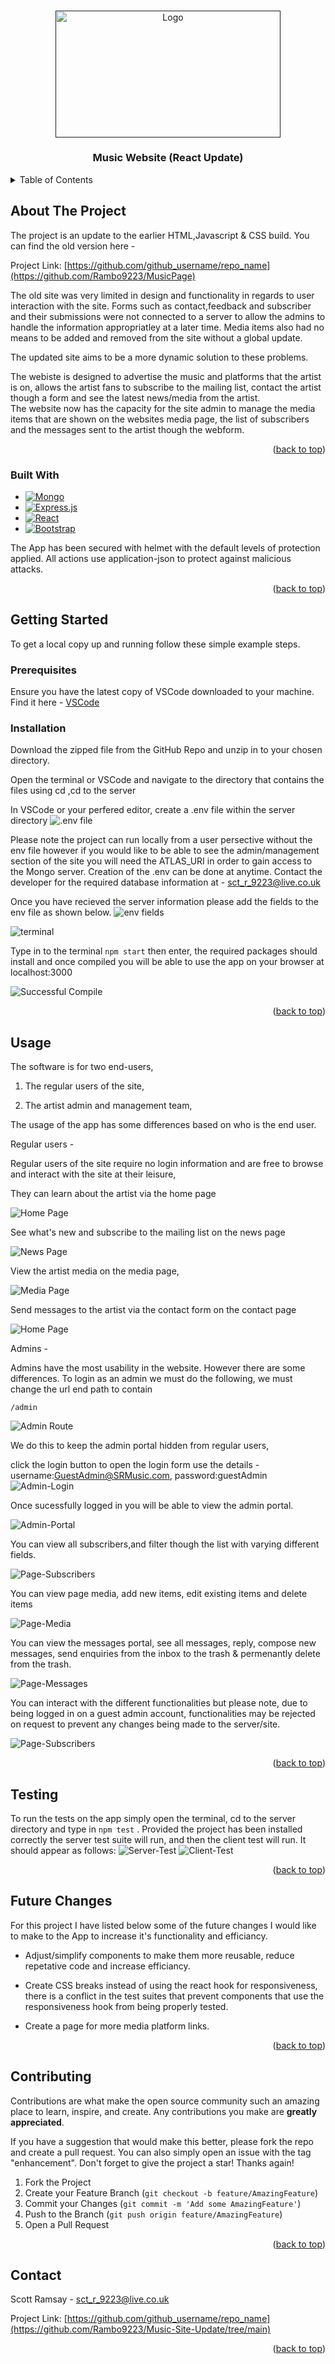 <!-- Improved compatibility of back to top link: See: https://github.com/othneildrew/Best-README-Template/pull/73 -->
<a name="readme-top"></a>

<!-- PROJECT SHIELDS -->

<!-- PROJECT LOGO -->
<br />
<div align="center">
  <a href="">
    <img src="/client/images/home.png" alt="Logo" width="360" height="202.5">
  </a>

<h3 align="center">Music Website (React Update)</h3>

</div>


<!-- TABLE OF CONTENTS -->
<details>
  <summary>Table of Contents</summary>
  <ol>
    <li>
      <a href="#about-the-project">About The Project</a>
      <ul>
        <li><a href="#built-with">Built With</a></li>
      </ul>
    </li>
    <li>
      <a href="#getting-started">Getting Started</a>
      <ul>
        <li><a href="#prerequisites">Prerequisites</a></li>
        <li><a href="#installation">Installation</a></li>
      </ul>
    </li>
    <li><a href="#usage">Usage</a></li>
    <li><a href="#testing">Testing</a></li>
    <li><a href="#future-changes">Future Changes</a></li>
    <li><a href="#contributing">Contributing</a></li>
    <li><a href="#contact">Contact</a></li>
  </ol>
</details>



<!-- ABOUT THE PROJECT -->
## About The Project

The project is an update to the earlier HTML,Javascript & CSS build.
You can find the old version here - 

Project Link: [https://github.com/github_username/repo_name](https://github.com/Rambo9223/MusicPage)

The old site was very limited in design and functionality in regards to user interaction with the site. Forms such as contact,feedback and subscriber and their submissions were not connected to a server to allow the admins to handle the information appropriatley at a later time. Media items also had no means to be added and removed from the site without a global update.

The updated site aims to be a more dynamic solution to these problems. 

The webiste is designed to advertise the music and platforms that the artist is on, allows the artist fans to subscribe to the mailing list, contact the artist though a form and see the latest news/media from the artist.  
The website now has the capacity for the site admin to manage the media items that are shown on the websites media page, the list of subscribers and the messages sent to the artist though the webform.



<p align="right">(<a href="#readme-top">back to top</a>)</p>



### Built With

* [![Mongo][Mongo.com]][Mongo-url]
* [![Express.js][Express.js.com]][Express.js-url]
* [![React][React.js]][React-url]
* [![Bootstrap][Bootstrap.com]][Bootstrap-url]

The App has been secured with helmet with the default levels of protection applied.
All actions use application-json to protect against malicious attacks.


<p align="right">(<a href="#readme-top">back to top</a>)</p>



<!-- GETTING STARTED -->
## Getting Started

To get a local copy up and running follow these simple example steps.


### Prerequisites

Ensure you have the latest copy of VSCode downloaded to your machine. 
Find it here - <a href="https://code.visualstudio.com/">VSCode</a>

### Installation

Download the zipped file from the GitHub Repo and unzip in to your chosen directory.

Open the terminal or VSCode and navigate to the directory that contains the files using cd
,cd to the server

In VSCode or your perfered editor, create a .env file within the server directory
![.env file](/client/images/create-env.png)

Please note the project can run locally from a user persective without the env file however if you would 
like to be able to see the admin/management section of the site you will need the ATLAS_URI 
in order to gain access to the Mongo server. Creation of the .env can be done at anytime.
Contact the developer for the required database information at - sct_r_9223@live.co.uk

Once you have recieved the server information please add the fields to the env file as shown below.
![env fields](/client/images/env-fields.png)



![terminal](/client/images/project-install.png)

  Type in to the terminal
    ```
    npm start
    ```
then enter, the required packages should install and once compiled you will be able to use the app on your browser at localhost:3000

![Successful Compile](/client/images/compile-sucess.png)

<p align="right">(<a href="#readme-top">back to top</a>)</p>

<!-- USAGE EXAMPLES -->
## Usage

The software is for two end-users,  

1. The regular users of the site, 

2. The artist admin and management team,  


The usage of the app has some differences based on who is the end user. 

Regular users - 

Regular users of the site require no login information and are free to browse and interact with the 
site at their leisure, 

They can learn about the artist via the home page

![Home Page](/client/images/home.png)

See what's new and subscribe to the mailing list on the news page

![News Page](/client/images/news.png)

View the artist media on the media page,

![Media Page](/client/images/media.png)

Send messages to the artist via the contact form on the contact page

![Home Page](/client/images/contact.png)

Admins - 

Admins have the most usability in the website. However there are some differences. 
To login as an admin we must do the following, we must change the url end path to contain

  ```
  /admin
  ```

![Admin Route](/client/images/admin.png)

We do this to keep the admin portal hidden from regular users, 

click the login button to open the login form
use the details - username:GuestAdmin@SRMusic.com, password:guestAdmin
![Admin-Login](/client/images/admin-login.png)

Once sucessfully logged in you will be able to view the admin portal. 

![Admin-Portal](/client/images/admin-home.png)

You can view all subscribers,and filter though the list with varying different fields.

![Page-Subscribers](/client/images/admin-subscribers.png)

You can view page media, add new items, edit existing items and delete items

![Page-Media](/client/images/admin-media.png)

You can view the messages portal, see all messages, reply, compose new messages, send enquiries from 
the inbox to the trash & permenantly delete from the trash. 

![Page-Messages](/client/images/admin-messages.png)

You can interact with the different functionalities but please note, due to being logged
in on a guest admin account, functionalities may be rejected on request to prevent any changes
being made to the server/site. 

![Page-Subscribers](/client/images/rejection-message.png)

<p align="right">(<a href="#readme-top">back to top</a>)</p>

<!-- Testing -->
## Testing

To run the tests on the app simply open the terminal, cd to the server directory and type in 
    ```
    npm test
    ```
. Provided the project has been installed correctly the server test suite will run, and then the client 
test will run. It should appear as follows:
![Server-Test](/client/images/server-tests.png)
![Client-Test](/client/images/client-tests.png)


<p align="right">(<a href="#readme-top">back to top</a>)</p>



<!-- Future Changes -->
## Future Changes

For this project I have listed below some of the future changes I would like to make to the App to increase it's functionality and efficiancy.

- Adjust/simplify components to make them more reusable, reduce repetative code and increase efficiancy.

- Create CSS breaks instead of using the react hook for responsiveness, there is a conflict in the test 
  suites that prevent components that use the responsiveness hook from being properly tested.

- Create a page for more media platform links. 



<p align="right">(<a href="#readme-top">back to top</a>)</p>


<!-- CONTRIBUTING -->
## Contributing

Contributions are what make the open source community such an amazing place to learn, inspire, and create. Any contributions you make are **greatly appreciated**.

If you have a suggestion that would make this better, please fork the repo and create a pull request. You can also simply open an issue with the tag "enhancement".
Don't forget to give the project a star! Thanks again!

1. Fork the Project
2. Create your Feature Branch (`git checkout -b feature/AmazingFeature`)
3. Commit your Changes (`git commit -m 'Add some AmazingFeature'`)
4. Push to the Branch (`git push origin feature/AmazingFeature`)
5. Open a Pull Request

<p align="right">(<a href="#readme-top">back to top</a>)</p>



<!-- CONTACT -->
## Contact

Scott Ramsay - sct_r_9223@live.co.uk

Project Link: [https://github.com/github_username/repo_name](https://github.com/Rambo9223/Music-Site-Update/tree/main)

<p align="right">(<a href="#readme-top">back to top</a>)</p>



<!-- MARKDOWN LINKS & IMAGES -->
<!-- https://www.markdownguide.org/basic-syntax/#reference-style-links -->
[contributors-shield]: https://img.shields.io/github/contributors/github_username/repo_name.svg?style=for-the-badge
[contributors-url]: https://github.com/github_username/repo_name/graphs/contributors
[forks-shield]: https://img.shields.io/github/forks/github_username/repo_name.svg?style=for-the-badge
[forks-url]: https://github.com/github_username/repo_name/network/members
[stars-shield]: https://img.shields.io/github/stars/github_username/repo_name.svg?style=for-the-badge
[stars-url]: https://github.com/github_username/repo_name/stargazers
[issues-shield]: https://img.shields.io/github/issues/github_username/repo_name.svg?style=for-the-badge
[issues-url]: https://github.com/github_username/repo_name/issues
[license-shield]: https://img.shields.io/github/license/github_username/repo_name.svg?style=for-the-badge
[license-url]: https://github.com/github_username/repo_name/blob/master/LICENSE.txt
[linkedin-shield]: https://img.shields.io/badge/-LinkedIn-black.svg?style=for-the-badge&logo=linkedin&colorB=555
[linkedin-url]: https://linkedin.com/in/linkedin_username
[product-screenshot]: images/screenshot.png
[Next.js]: https://img.shields.io/badge/next.js-000000?style=for-the-badge&logo=nextdotjs&logoColor=white
[Next-url]: https://nextjs.org/
[React.js]: https://img.shields.io/badge/React-20232A?style=for-the-badge&logo=react&logoColor=61DAFB
[React-url]: https://reactjs.org/
[Vue.js]: https://img.shields.io/badge/Vue.js-35495E?style=for-the-badge&logo=vuedotjs&logoColor=4FC08D
[Vue-url]: https://vuejs.org/
[Angular.io]: https://img.shields.io/badge/Angular-DD0031?style=for-the-badge&logo=angular&logoColor=white
[Angular-url]: https://angular.io/
[Svelte.dev]: https://img.shields.io/badge/Svelte-4A4A55?style=for-the-badge&logo=svelte&logoColor=FF3E00
[Svelte-url]: https://svelte.dev/
[Laravel.com]: https://img.shields.io/badge/Laravel-FF2D20?style=for-the-badge&logo=laravel&logoColor=white
[Laravel-url]: https://laravel.com
[Bootstrap.com]: https://img.shields.io/badge/Bootstrap-563D7C?style=for-the-badge&logo=bootstrap&logoColor=white
[Bootstrap-url]: https://getbootstrap.com
[JQuery.com]: https://img.shields.io/badge/jQuery-0769AD?style=for-the-badge&logo=jquery&logoColor=white
[JQuery-url]: https://jquery.com 
[Mongo.com]:https://img.shields.io/badge/MongoDB-4EA94B?style=for-the-badge&logo=mongodb&logoColor=white
[Mongo-url]:https://www.mongodb.com/
[Express.js.com]:https://img.shields.io/badge/Express.js-404D59?style=for-the-badge
[Express.js-url]:https://expressjs.com/
